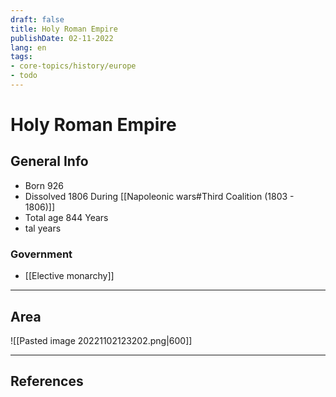 ```yaml
---
draft: false
title: Holy Roman Empire
publishDate: 02-11-2022
lang: en
tags:
- core-topics/history/europe
- todo
---
```


# Holy Roman Empire

## General Info
- Born 926  
- Dissolved 1806 During [[Napoleonic wars#Third Coalition (1803 - 1806)]]
 - Total age 844 Years
 - tal years

### Government 
- [[Elective monarchy]]

---
## Area

![[Pasted image 20221102123202.png|600]]



---
## References
